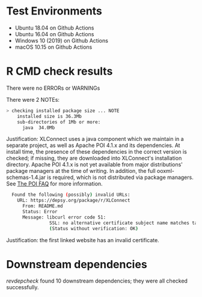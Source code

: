 # Test Environments

* Ubuntu 18.04 on Github Actions
* Ubuntu 16.04 on Github Actions
* Windows 10 (2019) on Github Actions
* macOS 10.15 on Github Actions

# R CMD check results

There were no ERRORs or WARNINGs

There were 2 NOTEs:

```sh
> checking installed package size ... NOTE
    installed size is 36.3Mb
    sub-directories of 1Mb or more:
      java  34.0Mb
```

Justification: XLConnect uses a java component which we maintain in a separate project, as well as Apache POI 4.1.x and its dependencies. At install time, the presence of these dependencies in the correct version is checked; if missing, they are downloaded into XLConnect's installation directory. Apache POI 4.1.x is not yet available from major distributions' package managers at the time of writing. In addition, the full ooxml-schemas-1.4.jar is required, which is not distributed via package managers. See [The POI FAQ](https://poi.apache.org/help/faq.html#faq-N10109) for more information.

```sh  
  Found the following (possibly) invalid URLs:
    URL: https://depsy.org/package/r/XLConnect
      From: README.md
      Status: Error
      Message: libcurl error code 51:
                SSL: no alternative certificate subject name matches target host name 'depsy.org'
                (Status without verification: OK)
```

Justification: the first linked website has an invalid certificate.

# Downstream dependencies

_revdepcheck_ found 10 downstream dependencies; they were all checked successfully.
